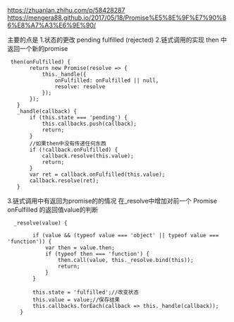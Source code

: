 https://zhuanlan.zhihu.com/p/58428287
https://mengera88.github.io/2017/05/18/Promise%E5%8E%9F%E7%90%86%E8%A7%A3%E6%9E%90/

主要的点是
1.状态的更改
pending fulfilled (rejected)
2.链式调用的实现
 then 中返回一个新的promise
 `````
  then(onFulfilled) {
        return new Promise(resolve => {
            this._handle({
                onFulfilled: onFulfilled || null,
                resolve: resolve
            });
        });
    }
    _handle(callback) {
        if (this.state === 'pending') {
            this.callbacks.push(callback);
            return;
        }
        //如果then中没有传递任何东西
        if (!callback.onFulfilled) {
            callback.resolve(this.value);
            return;
        }
        var ret = callback.onFulfilled(this.value);
        callback.resolve(ret);
    }
``````
3.链式调用中有返回为promise的的情况
在_resolve中增加对前一个 Promise onFulfilled 的返回值value的判断
``````
  _resolve(value) {

        if (value && (typeof value === 'object' || typeof value === 'function')) {
            var then = value.then;
            if (typeof then === 'function') {
                then.call(value, this._resolve.bind(this));
                return;
            }
        }

        this.state = 'fulfilled';//改变状态
        this.value = value;//保存结果
        this.callbacks.forEach(callback => this._handle(callback));
    }
``````